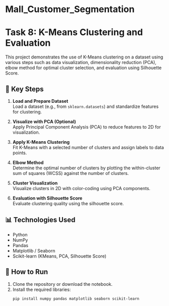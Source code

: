 # Mall_Customer_Segmentation

# Task 8: K-Means Clustering and Evaluation

This project demonstrates the use of K-Means clustering on a dataset using various steps such as data visualization, dimensionality reduction (PCA), elbow method for optimal cluster selection, and evaluation using Silhouette Score.

## 📌 Key Steps

1. **Load and Prepare Dataset**  
   Load a dataset (e.g., from `sklearn.datasets`) and standardize features for clustering.

2. **Visualize with PCA (Optional)**  
   Apply Principal Component Analysis (PCA) to reduce features to 2D for visualization.

3. **Apply K-Means Clustering**  
   Fit K-Means with a selected number of clusters and assign labels to data points.

4. **Elbow Method**  
   Determine the optimal number of clusters by plotting the within-cluster sum of squares (WCSS) against the number of clusters.

5. **Cluster Visualization**  
   Visualize clusters in 2D with color-coding using PCA components.

6. **Evaluation with Silhouette Score**  
   Evaluate clustering quality using the silhouette score.

## 📊 Technologies Used

- Python
- NumPy
- Pandas
- Matplotlib / Seaborn
- Scikit-learn (KMeans, PCA, Silhouette Score)

## 🚀 How to Run

1. Clone the repository or download the notebook.
2. Install the required libraries:
   ```bash
   pip install numpy pandas matplotlib seaborn scikit-learn
